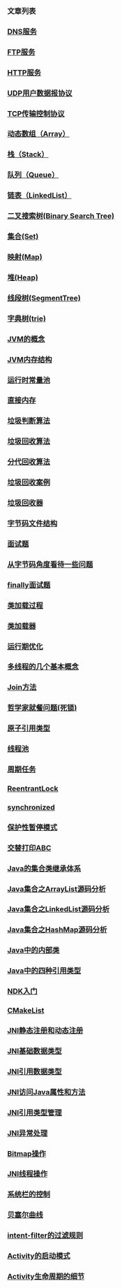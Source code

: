 ### 文章列表
### [DNS服务](../theory/computer-network/dns-server-2021-1-7.md)
### [FTP服务](../theory/computer-network/ftp-server-2021-1-9.md)
### [HTTP服务](../theory/computer-network/http-server-2021-1-9.md)
### [UDP用户数据报协议](../theory/computer-network/udp-2021-1-26.md)
### [TCP传输控制协议](../theory/computer-network/tcp-2021-1-26.md)
### [动态数组（Array）](../theory/data-structure/01-data-structure-array.md)
### [栈（Stack）](../theory/data-structure/02-data-structure-stack.md)
### [队列（Queue）](../theory/data-structure/03-data-structure-queue.md)
### [链表（LinkedList）](../theory/data-structure/04-data-structure-link-list.md)
### [二叉搜索树(Binary Search Tree)](../theory/data-structure/05-data-structure-binary-search-tree.md)
### [集合(Set)](../theory/data-structure/06-data-structure-set.md)
### [映射(Map)](../theory/data-structure/07-data-structure-map.md)
### [堆(Heap)](../theory/data-structure/08-data-structure-heap.md)
### [线段树(SegmentTree)](../theory/data-structure/09-data-structure-segment-tree.md)
### [字典树(trie)](../theory/data-structure/10-data-structure-trie.md)
### [JVM的概念](../technology/jvm/01-jvm-concept-2021-02-25.md)
### [JVM内存结构](../technology/jvm/02-jvm-memory-structure-2021-02-25.md)
### [运行时常量池](../technology/jvm/03-jvm-string-table-2021-02-27.md)
### [直接内存](../technology/jvm/04-jvm-direct-memory-2021-02-28.md)
### [垃圾判断算法](../technology/jvm/05-jvm-judge-garbage-2021-02-28.md)
### [垃圾回收算法](../technology/jvm/06-jvm-grabage-recycle-algorithm-2021-02-28.md)
### [分代回收算法](../technology/jvm/07-jvm-generation-collection-algorithm-2021-02-28.md)
### [垃圾回收案例](../technology/jvm/08-jvm-example-of-garbage-recycle-2021-02-28.md)
### [垃圾回收器](../technology/jvm/09-jvm-garbage-collector-2021-03-03.md)
### [字节码文件结构](../technology/jvm/10-jvm-structure-of-class-file-2021-03-09.md)
### [面试题](../technology/jvm/11-jvm-problem-of-interview-2021-03-09.md)
### [从字节码角度看待一些问题](../technology/jvm/12-jvm-view-problem-from-bytecode-2021-03-09.md)
### [finally面试题](../technology/jvm/13-jvm-finally-problem-of-interview-2021-03-10.md)
### [类加载过程](../technology/jvm/14-jvm-procedure-of-class-load-2021-03-10.md)
### [类加载器](../technology/jvm/15-jvm-types-of-classloader-2021-03-12.md)
### [运行期优化](../technology/jvm/16-jvm-runtime-optimize-2021-03-13.md)
### [多线程的几个基本概念](../technology/concurrency/01-concurrency-base-concept-2021-01-23.md)
### [Join方法](../technology/concurrency/02-concurrency-api-join-2021-01-23.md)
### [哲学家就餐问题(死锁)](../technology/concurrency/03-concurrency-deadlock-of-philosopher-2021-1-31.md)
### [原子引用类型](../technology/concurrency/04-concurrency-problem-aba-2021-1-31.md)
### [线程池](../technology/concurrency/05-concurrency-thread-pool-2021-2-20.md)
### [周期任务](../technology/concurrency/06-concurrency-disadvantage-of-timer-2021-2-21.md)
### [ReentrantLock](../technology/concurrency/07-concurrency-api-reentrantlock-2021-1-31.md)
### [synchronized](../technology/concurrency/02-concurrency-underlying-principle-of-synchronize-2021-03-14.md)
### [保护性暂停模式](../technology/concurrency/08-concurrency-guard-suspension-2021-03-16.md)
### [交替打印ABC](../technology/concurrency/09-concurrency-alternate-printing-2021-3-16.md)
### [Java的集合类继承体系](../technology/java/01-java-collections-overview-2020-5-26.md)
### [Java集合之ArrayList源码分析](../technology/java/02-java-collections-list-2021-03-07.md)
### [Java集合之LinkedList源码分析](../technology/java/03-java-collections-linkedList-2021-03-07.md)
### [Java集合之HashMap源码分析](../technology/java/04-java-collections-map-2021-03-08.md)
### [Java中的内部类](../technology/java/05-java-inner-class-2021-04-07.md)
### [Java中的四种引用类型](../technology/java/java-reference-types-2021-2-3.md)
### [NDK入门](../technology/ndk/01-ndk-concept-2021-03-01.md)
### [CMakeList](../technology/ndk/02-ndk-cmake-2021-03-02.md)
### [JNI静态注册和动态注册](../technology/ndk/03-ndk-types-of-method-registry.md)
### [JNI基础数据类型](../technology/ndk/04-ndk-baisc-data-types-2021-03-03.md)
### [JNI引用数据类型](../technology/ndk/05-ndk-reference-data-types-2021-03-03.md)
### [JNI访问Java属性和方法](../technology/ndk/06-ndk-access-field-2021-03-04.md)
### [JNI引用类型管理](../technology/ndk/07-ndk-reference-management-2021-03-06.md)
### [JNI异常处理](../technology/ndk/08-handle-exception-2021-03-06.md)
### [Bitmap操作](../technology/ndk/09-bitmap-operation-2021-03-06.md)
### [JNI线程操作](../technology/ndk/10-thread-operation-2021-03-06.md)
### [系统栏的控制](../technology/android/controls-of-system-bars-2020-6-6.md)
### [贝塞尔曲线](../technology/android/try-of-bezier-2020-6-24.md)
### [intent-filter的过滤规则](../technology/android/filter-rule-of-intent-filter-2020-10-26.md)
### [Activity的启动模式](../technology/android/launch-mode-of-activity-2020-5-25.md)
### [Activity生命周期的细节](../technology/android/details-of-activity-lifecycle-2020-5-29.md)